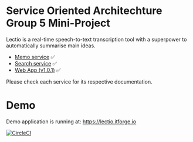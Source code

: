 # Service Oriented Architechture Group 5 Mini-Project

Lectio is a real-time speech-to-text transcription tool with a superpower to automatically summarise main ideas.

* [Memo service](https://github.com/itforge-eros/soa2019-group5/tree/master/memo-service) :white_check_mark: 
* [Search service](https://github.com/itforge-eros/soa2019-group5/tree/master/search-service) :white_check_mark:
* [Web App (v1.0.1)](https://github.com/itforge-eros/soa2019-group5/tree/master/lectio-pwa) :white_check_mark:

Please check each service for its respective documentation.

# Demo

Demo application is running at:
https://lectio.itforge.io

[![CircleCI](https://circleci.com/gh/itforge-eros/soa2019-group5.svg?style=svg)](https://circleci.com/gh/itforge-eros/soa2019-group5)
